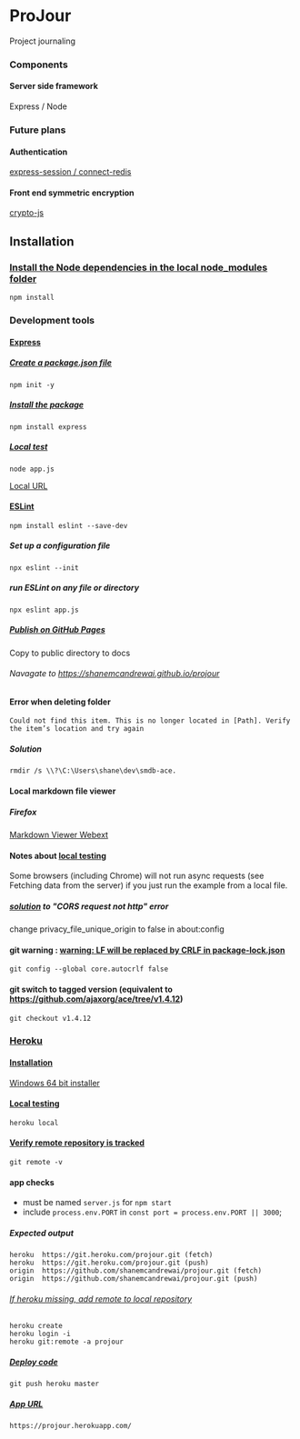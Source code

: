 # ProJour

Project journaling

### Components

#### Server side framework

Express / Node

### Future plans

#### Authentication

[express-session / connect-redis](https://github.com/expressjs/session#compatible-session-stores)

#### Front end symmetric encryption

[crypto-js](https://github.com/brix/crypto-js)

## Installation

### [Install the Node dependencies in the local node_modules folder](https://docs.npmjs.com/cli/v6/commands/npm-install)

    npm install

### Development tools

#### [Express](https://expressjs.com/en/starter/installing.html)

##### [Create a package.json file](https://docs.npmjs.com/cli/v6/commands/npm-init)

    npm init -y

##### [Install the package](https://docs.npmjs.com/cli/v6/commands/npm-install)

    npm install express

##### [Local test](https://nodejs.org/en/docs/guides/getting-started-guide/)

    node app.js

[Local URL](http://localhost:3000)


#### [ESLint](https://eslint.org/docs/user-guide/getting-started)

    npm install eslint --save-dev

##### Set up a configuration file

    npx eslint --init

##### run ESLint on any file or directory

    npx eslint app.js


##### [Publish on GitHub Pages](https://docs.github.com/en/pages/getting-started-with-github-pages/configuring-a-publishing-source-for-your-github-pages-site)

Copy to public directory to docs

###### Navagate to https://shanemcandrewai.github.io/projour

#### Error when deleting folder

    Could not find this item. This is no longer located in [Path]. Verify the item’s location and try again

##### Solution

    rmdir /s \\?\C:\Users\shane\dev\smdb-ace.

#### Local markdown file viewer

##### Firefox

[Markdown Viewer Webext](https://addons.mozilla.org/en-US/firefox/addon/markdown-viewer-webext)

#### Notes about [local testing](https://developer.mozilla.org/en-US/docs/Learn/Common_questions/set_up_a_local_testing_server)

Some browsers (including Chrome) will not run async requests (see Fetching data from the server) if you just run the example from a local file.

##### [solution](https://support.mozilla.org/en-US/questions/1264280) to "CORS request not http" error

change privacy_file_unique_origin to false in about:config

#### git warning : [warning: LF will be replaced by CRLF in package-lock.json](https://git-scm.com/docs/git-config#Documentation/git-config.txt-coreautocrlf)

    git config --global core.autocrlf false

#### git switch to tagged version (equivalent to https://github.com/ajaxorg/ace/tree/v1.4.12)

    git checkout v1.4.12

### [Heroku](https://projour.herokuapp.com)
#### [Installation](https://devcenter.heroku.com/articles/heroku-cli#install-the-heroku-cli)
[Windows 64 bit installer](https://cli-assets.heroku.com/heroku-x64.exe)
#### [Local testing](https://devcenter.heroku.com/articles/heroku-local)
    heroku local
#### [Verify remote repository is tracked](https://git-scm.com/docs/git-remote)
    git remote -v
#### app checks
- must be named `server.js` for `npm start`
- include `process.env.PORT` in `const port = process.env.PORT || 3000`;
##### Expected output
    heroku	https://git.heroku.com/projour.git (fetch)
    heroku	https://git.heroku.com/projour.git (push)
    origin	https://github.com/shanemcandrewai/projour.git (fetch)
    origin	https://github.com/shanemcandrewai/projour.git (push)
###### [If heroku missing, add remote to local repository](https://devcenter.heroku.com/articles/git#creating-a-heroku-remote)
    heroku create
    heroku login -i
    heroku git:remote -a projour
##### [Deploy code](https://devcenter.heroku.com/articles/git#deploying-code)
    git push heroku master
##### [App URL](https://dashboard.heroku.com/apps/projour/settings)
    https://projour.herokuapp.com/

